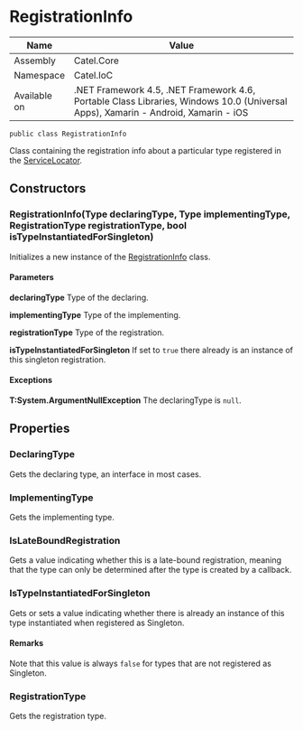 

# RegistrationInfo

Name|Value
---|---
Assembly|Catel.Core
Namespace|Catel.IoC
Available on|.NET Framework 4.5, .NET Framework 4.6, Portable Class Libraries, Windows 10.0 (Universal Apps), Xamarin - Android, Xamarin - iOS

```
public class RegistrationInfo
```

Class containing the registration info about a particular type registered in the [ServiceLocator](#).



## Constructors

### RegistrationInfo(Type declaringType, Type implementingType, RegistrationType registrationType, bool isTypeInstantiatedForSingleton)

Initializes a new instance of the [RegistrationInfo](#) class.

#### Parameters

**declaringType**
Type of the declaring.

**implementingType**
Type of the implementing.

**registrationType**
Type of the registration.

**isTypeInstantiatedForSingleton**
If set to ```true``` there already is an instance of this singleton registration.

#### Exceptions

**T:System.ArgumentNullException**
The declaringType is ```null```.



## Properties

### DeclaringType

Gets the declaring type, an interface in most cases.



### ImplementingType

Gets the implementing type.



### IsLateBoundRegistration

Gets a value indicating whether this is a late-bound registration, meaning that the type can only
    be determined after the type is created by a callback.



### IsTypeInstantiatedForSingleton

Gets or sets a value indicating whether there is already an instance of this type instantiated when registered as Singleton.

#### Remarks

Note that this value is always ```false``` for types that are not registered as Singleton.



### RegistrationType

Gets the registration type.



